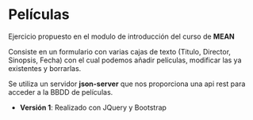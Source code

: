 # Películas

Ejercicio propuesto en el modulo de introducción del curso de __MEAN__

Consiste en un formulario con varias cajas de texto (Titulo, Director, Sinopsis, Fecha) con el cual podemos añadir películas, modificar las ya existentes y borrarlas.

Se utiliza un servidor __json-server__ que nos proporciona una api rest para acceder a la BBDD de películas.


* __Versión 1__: Realizado con JQuery y Bootstrap 
